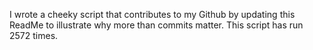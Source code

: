 I wrote a cheeky script that contributes to my Github by updating this ReadMe to illustrate why more than commits matter. This script has run 2572 times.